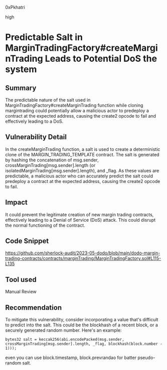 0xPkhatri

high

# Predictable Salt in MarginTradingFactory#createMarginTrading Leads to Potential DoS the system

## Summary

The predictable nature of the salt used in MarginTradingFactory#createMarginTrading function while cloning margintrading could potentially allow a malicious actor to predeploy a contract at the expected address, causing the create2 opcode to fail and effectively leading to a DoS.

## Vulnerability Detail

In the createMarginTrading function, a salt is used to create a deterministic clone of the MARGIN_TRADING_TEMPLATE contract. The salt is generated by hashing the concatenation of msg.sender, crossMarginTrading[msg.sender].length (or isolatedMarginTrading[msg.sender].length), and _flag. As these values are predictable, a malicious actor who can accurately predict the salt could predeploy a contract at the expected address, causing the create2 opcode to fail.

## Impact

It could prevent the legitimate creation of new margin trading contracts, effectively leading to a Denial of Service (DoS) attack. This could disrupt the normal functioning of the contract.

## Code Snippet

https://github.com/sherlock-audit/2023-05-dodo/blob/main/dodo-margin-trading-contracts/contracts/marginTrading/MarginTradingFactory.sol#L115-L135

## Tool used

Manual Review

## Recommendation

To mitigate this vulnerability, consider incorporating a value that's difficult to predict into the salt. This could be the blockhash of a recent block, or a securely generated random number. Here's an example:

```solidity
bytes32 salt = keccak256(abi.encodePacked(msg.sender, crossMarginTrading[msg.sender].length, _flag, blockhash(block.number - 1)));

```
even you can use block.timestamp, block.prevrandao for batter pseudo-random salt.